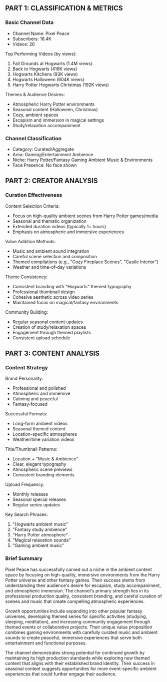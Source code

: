 

## PART 1: CLASSIFICATION & METRICS

### Basic Channel Data
- Channel Name: Pixel Peace
- Subscribers: 16.4K
- Videos: 26

Top Performing Videos (by views):
1. Fall Grounds at Hogwarts (1.4M views)
2. Back to Hogwarts (416K views)
3. Hogwarts Kitchens (93K views)
4. Hogwarts Halloween (604K views)
5. Harry Potter Hogwarts Christmas (192K views)

Themes & Audience Desires:
- Atmospheric Harry Potter environments
- Seasonal content (Halloween, Christmas)
- Cozy, ambient spaces
- Escapism and immersion in magical settings
- Study/relaxation accompaniment

### Channel Classification
- Category: Curated/Aggregate
- Area: Gaming/Entertainment Ambience
- Niche: Harry Potter/Fantasy Gaming Ambient Music & Environments
- Face Presence: No face shown

## PART 2: CREATOR ANALYSIS

### Curation Effectiveness

Content Selection Criteria:
- Focus on high-quality ambient scenes from Harry Potter games/media
- Seasonal and thematic organization
- Extended duration videos (typically 1+ hours)
- Emphasis on atmospheric and immersive experiences

Value Addition Methods:
- Music and ambient sound integration
- Careful scene selection and composition
- Themed compilations (e.g., "Cozy Fireplace Scenes", "Castle Interior")
- Weather and time-of-day variations

Theme Consistency:
- Consistent branding with "Hogwarts" themed typography
- Professional thumbnail design
- Cohesive aesthetic across video series
- Maintained focus on magical/fantasy environments

Community Building:
- Regular seasonal content updates
- Creation of study/relaxation spaces
- Engagement through themed playlists
- Consistent upload schedule

## PART 3: CONTENT ANALYSIS

### Content Strategy

Brand Personality:
- Professional and polished
- Atmospheric and immersive
- Calming and peaceful
- Fantasy-focused

Successful Formats:
- Long-form ambient videos
- Seasonal themed content
- Location-specific atmospheres
- Weather/time variation videos

Title/Thumbnail Patterns:
- Location + "Music & Ambience"
- Clear, elegant typography
- Atmospheric scene previews
- Consistent branding elements

Upload Frequency:
- Monthly releases
- Seasonal special releases
- Regular series updates

Key Search Phrases:
1. "Hogwarts ambient music"
2. "Fantasy study ambience"
3. "Harry Potter atmosphere"
4. "Magical relaxation sounds"
5. "Gaming ambient music"

### Brief Summary

Pixel Peace has successfully carved out a niche in the ambient content space by focusing on high-quality, immersive environments from the Harry Potter universe and other fantasy games. Their success stems from understanding their audience's desire for escapism, study accompaniment, and atmospheric immersion. The channel's primary strength lies in its professional production quality, consistent branding, and careful curation of scenes and music that create compelling atmospheric experiences.

Growth opportunities include expanding into other popular fantasy universes, developing themed series for specific activities (studying, sleeping, meditation), and increasing community engagement through themed events or collaborative projects. Their unique value proposition combines gaming environments with carefully curated music and ambient sounds to create peaceful, immersive experiences that serve both entertainment and functional purposes.

The channel demonstrates strong potential for continued growth by maintaining its high production standards while exploring new themed content that aligns with their established brand identity. Their success in seasonal content suggests opportunities for more event-specific ambient experiences that could further engage their audience.